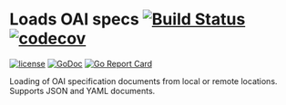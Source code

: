 # Loads OAI specs [![Build Status](https://github.com/go-openapi/loads/actions/workflows/go-test.yml/badge.svg)](https://github.com/go-openapi/loads/actions?query=workflow%3A"go+test") [![codecov](https://codecov.io/gh/go-openapi/loads/branch/master/graph/badge.svg)](https://codecov.io/gh/go-openapi/loads)

[![license](http://img.shields.io/badge/license-Apache%20v2-orange.svg)](https://raw.githubusercontent.com/go-openapi/loads/master/LICENSE) [![GoDoc](https://godoc.org/github.com/go-openapi/loads?status.svg)](http://godoc.org/github.com/go-openapi/loads)
[![Go Report Card](https://goreportcard.com/badge/github.com/go-openapi/loads)](https://goreportcard.com/report/github.com/go-openapi/loads)

Loading of OAI specification documents from local or remote locations. Supports JSON and YAML documents.

